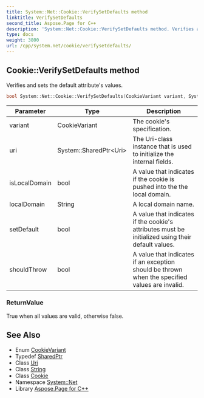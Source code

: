 ```yaml
---
title: System::Net::Cookie::VerifySetDefaults method
linktitle: VerifySetDefaults
second_title: Aspose.Page for C++
description: 'System::Net::Cookie::VerifySetDefaults method. Verifies and sets the default attribute''s values in C++.'
type: docs
weight: 3800
url: /cpp/system.net/cookie/verifysetdefaults/
---
```

## Cookie::VerifySetDefaults method


Verifies and sets the default attribute's values.

```cpp
bool System::Net::Cookie::VerifySetDefaults(CookieVariant variant, System::SharedPtr<Uri> uri, bool isLocalDomain, String localDomain, bool setDefault, bool shouldThrow)
```


| Parameter | Type | Description |
| --- | --- | --- |
| variant | CookieVariant | The cookie's specification. |
| uri | System::SharedPtr\<Uri\> | The Uri-class instance that is used to initialize the internal fields. |
| isLocalDomain | bool | A value that indicates if the cookie is pushed into the the local domain. |
| localDomain | String | A local domain name. |
| setDefault | bool | A value that indicates if the cookie's attributes must be initialized using their default values. |
| shouldThrow | bool | A value that indicates if an exception should be thrown when the specified values are invalid. |

### ReturnValue

True when all values are valid, otherwise false.

## See Also

* Enum [CookieVariant](../../cookievariant/)
* Typedef [SharedPtr](../../../system/sharedptr/)
* Class [Uri](../../../system/uri/)
* Class [String](../../../system/string/)
* Class [Cookie](../)
* Namespace [System::Net](../../)
* Library [Aspose.Page for C++](../../../)
